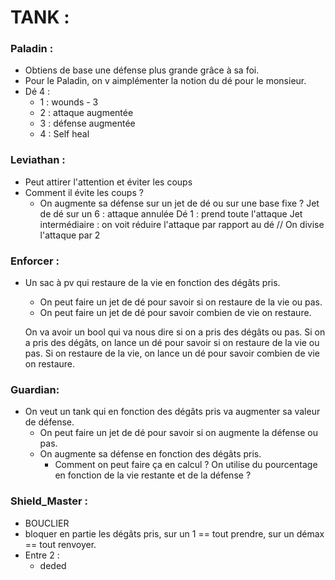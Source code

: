 # TANK : 

### Paladin : 
   - Obtiens de base une défense plus grande grâce à sa foi. 
   - Pour le Paladin, on v aimplémenter la notion du dé pour le monsieur. 
   - Dé 4 : 
     - 1 : wounds - 3
     - 2 : attaque augmentée
     - 3 : défense augmentée
     - 4 : Self heal

### Leviathan : 
 - Peut attirer l'attention et éviter les coups 
 - Comment il évite les coups ?  
    - On augmente sa défense sur un jet de dé ou sur une base fixe ? 
    Jet de dé sur un 6 : attaque annulée
    Dé 1 : prend toute l'attaque 
    Jet intermédiaire : on voit réduire l'attaque par rapport au dé // On divise l'attaque par 2

### Enforcer : 
   - Un sac à pv qui restaure de la vie en fonction des dégâts pris. 
      - On peut faire un jet de dé pour savoir si on restaure de la vie ou pas.
      - On peut faire un jet de dé pour savoir combien de vie on restaure.

      On va avoir un bool qui va nous dire si on a pris des dégâts ou pas.
      Si on a pris des dégâts, on lance un dé pour savoir si on restaure de la vie ou pas.
      Si on restaure de la vie, on lance un dé pour savoir combien de vie on restaure.

### Guardian:
   - On veut un tank qui en fonction des dégâts pris va augmenter sa valeur de défense. 
      - On peut faire un jet de dé pour savoir si on augmente la défense ou pas.
      - On augmente sa défense en fonction des dégâts pris.  
         - Comment on peut faire ça en calcul ? On utilise du pourcentage en fonction de la vie restante et de la défense ?  

### Shield_Master : 
 - BOUCLIER
 - bloquer en partie les dégâts pris, sur un 1 == tout prendre, sur un démax == tout renvoyer.
 - Entre 2 : 
   - deded